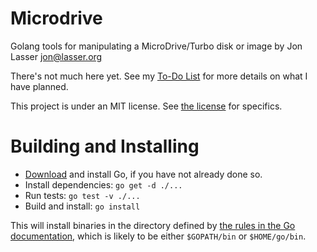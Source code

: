 # Microdrive
Golang tools for manipulating a MicroDrive/Turbo disk or image
by Jon Lasser <jon@lasser.org>

There's not much here yet. See my [To-Do List](./TODO.md) for more
details on what I have planned.

This project is under an MIT license. See [the license](./LICENSE.txt)
for specifics.

# Building and Installing

* [Download](https://golang.org/dl/) and install Go, if you have not
  already done so.
* Install dependencies: `go get -d ./...`
* Run tests: `go test -v ./...`
* Build and install: `go install`

This will install binaries in the directory defined by
[the rules in the Go documentation](https://golang.org/cmd/go/#hdr-Compile_and_install_packages_and_dependencies),
which is likely to be either `$GOPATH/bin` or `$HOME/go/bin`.

